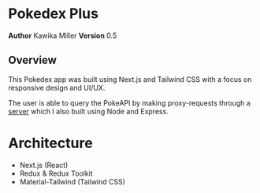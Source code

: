 # Pokedex Plus

**Author** Kawika Miller
**Version** 0.5

## Overview

This Pokedex app was built using Next.js and Tailwind CSS with a focus on responsive design and UI/UX. 

The user is able to query the PokeAPI by making proxy-requests through a [server](https://github.com/KMArtwork/pokedex-backend) which I also built using Node and Express.

# Architecture
- Next.js (React)
- Redux & Redux Toolkit
- Material-Tailwind (Tailwind CSS)

# 